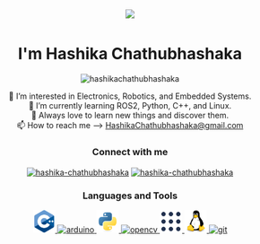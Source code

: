 <h1 align="center">
    <img src="https://readme-typing-svg.herokuapp.com/?font=Righteous&size=35&center=true&vCenter=true&width=500&height=70&duration=5000&lines=Hey!+👋" />
</h1>


<h1 align="center"> I'm Hashika Chathubhashaka</h1>

<!-- 
<div align="center">
    

  ![Static Badge](https://img.shields.io/badge/HC-blue)
  
</div>
 -->
<p align="center"> <img src="https://komarev.com/ghpvc/?username=hashikachathubhashaka&label=Profile%20views&color=0e75b6&style=flat" alt="hashikachathubhashaka" /> </p>


<div align="center">

👀 I’m interested in Electronics, Robotics, and Embedded Systems.  
🌱 I’m currently learning ROS2, Python, C++, and Linux.  
💞️ Always love to learn new things and discover them.  
📫 How to reach me --> HashikaChathubhashaka@gmail.com  

</div>


<h3 align="center">Connect with me</h3>
<p align="center">
<a href="https://linkedin.com/in/hashika-chathubhashaka" target="blank"><img align="center" src="https://raw.githubusercontent.com/rahuldkjain/github-profile-readme-generator/master/src/images/icons/Social/linked-in-alt.svg" alt="hashika-chathubhashaka" height="30" width="40" /></a>
<a href="https://hashika-portfolio.vercel.app/" target="blank"><img align="center" src="https://www.svgrepo.com/show/229032/internet.svg" alt="hashika-chathubhashaka" height="30" width="40" /></a>

</p>


<h3 align="center">Languages and Tools</h3>
<div align="center"> 
    
<a href="https://www.w3schools.com/cpp/" target="_blank" rel="noreferrer"> <img src="https://raw.githubusercontent.com/devicons/devicon/master/icons/cplusplus/cplusplus-original.svg" alt="cplusplus" width="40" height="40"/> </a> 
<a href="https://www.arduino.cc/" target="_blank" rel="noreferrer"> <img src="https://cdn.worldvectorlogo.com/logos/arduino-1.svg" alt="arduino" width="40" height="40"/> </a>
<a href="https://www.python.org" target="_blank" rel="noreferrer"> <img src="https://raw.githubusercontent.com/devicons/devicon/master/icons/python/python-original.svg" alt="python" width="40" height="40"/> </a> </a>
<a href="https://opencv.org/" target="_blank" rel="noreferrer"> <img src="https://www.vectorlogo.zone/logos/opencv/opencv-icon.svg" alt="opencv" width="40" height="40"/> </a> 
<a href="https://docs.ros.org/en/humble/index.html" target="_blank" rel="noreferrer"> <img src="https://github.com/devicons/devicon/blob/master/icons/ros/ros-original.svg" alt="ROS2" width="40" height="40"/> </a> 
<a href="https://www.linux.org/" target="_blank" rel="noreferrer"> <img src="https://raw.githubusercontent.com/devicons/devicon/master/icons/linux/linux-original.svg" alt="linux" width="40" height="40"/> </a>
<a href="https://git-scm.com/" target="_blank" rel="noreferrer"> <img src="https://www.vectorlogo.zone/logos/git-scm/git-scm-icon.svg" alt="git" width="40" height="40"/> </a>



</div>


<!---
HashikaChathubhashaka/HashikaChathubhashaka is a ✨ special ✨ repository because its `README.md` (this file) appears on your GitHub profile.
You can click the Preview link to take a look at your changes.
--->
